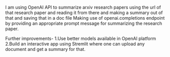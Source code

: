  I am using OpenAI API to summarize arxiv research papers using the url of that research paper and reading it from there and making a summary out of that and saving that in a doc file
 Making use of openai.completions endpoint by providing an appropriate prompt message for summarizing the research paper.

 Further improvements- 
 1.Use better models available in OpenAI platform
 2.Build an interactive app using Stremlit where one can upload any document and get a summary for that.
